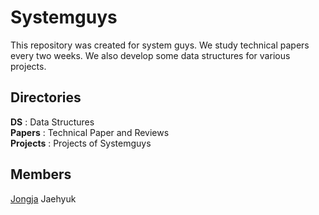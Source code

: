 # Systemguys

This repository was created for system guys. We study technical papers every two weeks. We also develop some data structures for various projects.

## Directories

**DS**  : Data Structures  
**Papers**  : Technical Paper and Reviews  
**Projects**  : Projects of Systemguys  

## Members

[Jongja](https://github.com/jongja)
Jaehyuk
